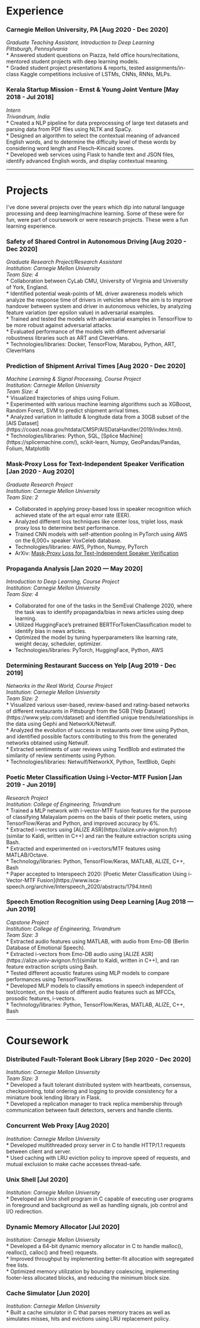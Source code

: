 <h1>Experience</h1>
<h3>Carnegie Mellon University, PA [Aug 2020 - Dec 2020]</h3>
<i>Graduate Teaching Assistant, Introduction to Deep Learning</i><br>
<i>Pittsburgh, Pennsylvania</i><br>
* Answered student questions on Piazza, held office hours/recitations, mentored student projects with deep learning models. <br>
* Graded student project presentations & reports, tested assignments/in-class Kaggle competitions inclusive of LSTMs, CNNs, RNNs, MLPs. <br>

<h3>Kerala Startup Mission - Ernst & Young Joint Venture [May 2018 - Jul 2018]</h3>
<i>Intern</i><br>
<i>Trivandrum, India</i><br>
* Created a NLP pipeline for data preprocessing of large text datasets and parsing data from PDF files using NLTK and SpaCy.<br>
* Designed an algorithm to select the contextual meaning of advanced English words, and to determine the difficulty level of these words by considering word length and Flesch–Kincaid scores.<br>
* Developed web services using Flask to handle text and JSON files, identify advanced English words, and display contextual meaning.<br>


-------


<h1>Projects </h1>
<p>
I've done several projects over the years which dip into natural language processing and deep learning/machine learning. Some of these were for fun, were part of coursework or were research projects. These were a fun learning experience.
</p>


<h3>Safety of Shared Control in Autonomous Driving [Aug 2020 - Dec 2020]</h3>
<i>Graduate Research Project/Research Assistant</i><br>
<i> Institution: Carnegie Mellon University</i><br>
<i>Team Size: 4</i><br>
* Collaboration between CyLab CMU, University of Virginia and University of York, England.<br>
* Identified potential weak-points of ML driver awareness models which analyze the response time of drivers in vehicles where the aim is to improve handover between system and driver in autonomous vehicles, by analyzing feature variation (per epsilon value) in adversarial examples. <br>
* Trained and tested the models with adversarial examples in TensorFlow to be more robust against adversarial attacks. <br>
* Evaluated performance of the models with different adversarial robustness libraries such as ART and CleverHans.<br>
* Technologies/libraries: Docker, TensorFlow, Marabou, Python, ART, CleverHans<br>

<h3>Prediction of Shipment Arrival Times [Aug 2020 - Dec 2020] </h3>
<i>Machine Learning & Signal Processing, Course Project</i><br>
<i> Institution: Carnegie Mellon University</i><br>
<i>Team Size: 4 </i><br>
* Visualized trajectories of ships using Folium. <br>
* Experimented with various machine learning algorithms such as XGBoost, Random Forest, SVM to predict shipment arrival times.<br>
* Analyzed variation in latitude & longitude data from a 30GB subset of the [AIS Dataset](https://coast.noaa.gov/htdata/CMSP/AISDataHandler/2019/index.html).<br>
* Technologies/libraries: Python, SQL, [Splice Machine](https://splicemachine.com/), scikit-learn, Numpy, GeoPandas/Pandas, Folium, Matplotlib <br>



<h3> Mask-Proxy Loss for Text-Independent Speaker Verification [Jan 2020 - Aug 2020]</h3>
<i>Graduate Research Project</i><br>
<i> Institution: Carnegie Mellon University</i><br>
<i>Team Size: 2</i><br>

* Collaborated in applying proxy-based loss in speaker recognition which achieved state of the art equal error rate (EER).<br>
* Analyzed different loss techniques like center loss, triplet loss, mask proxy loss to determine best performance. <br>
* Trained CNN models with self-attention pooling in PyTorch using AWS on the 6,000+ speaker VoxCeleb database.<br>
* Technologies/libraries: AWS, Python, Numpy, PyTorch<br>
* ArXiv: [Mask-Proxy Loss for Text-Independent Speaker Verification](https://arxiv.org/abs/2011.04491)<br>


<h3>Propaganda Analysis [Jan 2020 — May 2020] </h3>
<i>Introduction to Deep Learning, Course Project</i><br>
<i> Institution: Carnegie Mellon University</i><br>
<i>Team Size: 4</i><br>

* Collaborated for one of the tasks in the SemEval Challenge 2020, where the task was to identify propaganda/bias in news articles using deep learning.<br>
* Utilized HuggingFace’s pretrained BERTForTokenClassification model to identify bias in news articles.<br>
* Optimized the model by tuning hyperparameters like learning rate, weight decay, scheduler, optimizer.<br>
* Technologies/libraries: PyTorch, HuggingFace, Python, AWS<br>

<h3>Determining Restaurant Success on Yelp [Aug 2019 - Dec 2019]</h3>
<i>Networks in the Real World, Course Project</i><br>
<i> Institution: Carnegie Mellon University</i><br>
<i>Team Size: 2</i><br>
* Visualized various user-based, review-based and rating-based networks of different restaurants in Pittsburgh from the 5GB [Yelp Dataset](https://www.yelp.com/dataset) and identified unique trends/relationships in the data using Gephi and NetworkX/Netwulf.<br>
* Analyzed the evolution of success in restaurants over time using Python, and identified possible factors contributing to this from the generated networks obtained using Netwulf.<br>
* Extracted sentiments of user reviews using TextBlob and estimated the similarity of review sentiments using Python.<br>
* Technologies/libraries: Netwulf/NetworkX, Python, TextBlob, Gephi<br>

<h3>Poetic Meter Classification Using i-Vector-MTF Fusion [Jan 2019 - Jun 2019]</h3>
<i>Research Project</i><br>
<i> Institution: College of Engineering, Trivandrum</i><br>
* Trained a MLP network with i-vector-MTF fusion features for the purpose of classifying Malayalam poems on the basis of their poetic meters, using TensorFlow/Keras and Python, and improved accuracy by 6%.<br>
* Extracted i-vectors using [ALIZE ASR](https://alize.univ-avignon.fr/)(similar to Kaldi, written in C++) and ran the feature extraction scripts using Bash.<br>
* Extracted and experimented on i-vectors/MTF features using MATLAB/Octave.<br>
* Technology/libraries: Python, TensorFlow/Keras, MATLAB, ALIZE, C++, Bash<br>
* Paper accepted to Interspeech 2020: [Poetic Meter Classification Using i-Vector-MTF Fusion](https://www.isca-speech.org/archive/Interspeech_2020/abstracts/1794.html)<br>


<h3>Speech Emotion Recognition using Deep Learning [Aug 2018 — Jun 2019]</h3>
<i>Capstone Project</i><br>
<i> Institution: College of Engineering, Trivandrum</i><br>
<i> Team Size: 3</i><br>
* Extracted audio features using MATLAB, with audio from Emo-DB (Berlin Database of Emotional Speech).<br>
* Extracted i-vectors from Emo-DB audio using [ALIZE ASR](https://alize.univ-avignon.fr/)(similar to Kaldi, written in C++), and ran feature extraction scripts using Bash.<br>
* Tested different acoustic features using MLP models to compare performances using TensorFlow/Keras.<br>
* Developed MLP models to classify emotions in speech independent of text/context, on the basis of different audio features such as MFCCs, prosodic features, i-vectors.<br>
* Technology/libraries: Python, TensorFlow/Keras, MATLAB, ALIZE, C++, Bash<br>



---



<h1> Coursework </h1>


<h3>Distributed Fault-Tolerant Book Library [Sep 2020 - Dec 2020]</h3>
<i>Institution: Carnegie Mellon University</i><br>
<i>Team Size: 3</i><br>
* Developed a fault tolerant distributed system with heartbeats, consensus, checkpointing, total ordering and logging to provide consistency for a miniature book lending library in Flask.<br>
* Developed a replication manager to track replica membership through communication between fault detectors, servers and handle clients.<br>

<h3>Concurrent Web Proxy [Aug 2020]</h3>
<i>Institution: Carnegie Mellon University</i><br>
* Developed multithreaded proxy server in C to handle HTTP/1.1 requests between client and server.<br>
* Used caching with LRU eviction policy to improve speed of requests, and mutual exclusion to make cache accesses thread-safe.

<h3>Unix Shell [Jul 2020]</h3>
<i>Institution: Carnegie Mellon University</i><br>
* Developed an Unix shell program in C capable of executing user programs in foreground and background as well as handling signals, job control and I/O redirection.<br>

<h3>Dynamic Memory Allocator [Jul 2020]</h3>
<i>Institution: Carnegie Mellon University</i><br>
* Developed a 64-bit dynamic memory allocator in C to handle malloc(), realloc(), calloc() and free() requests.<br>
* Improved throughput by implementing better-fit allocation with segregated free lists.<br>
* Optimized memory utilization by boundary coalescing, implementing footer-less allocated blocks, and reducing the minimum block size.<br>

<h3>Cache Simulator [Jun 2020]</h3>
<i>Institution: Carnegie Mellon University</i><br>
* Built a cache simulator in C that parses memory traces as well as simulates misses, hits and evictions using LRU replacement policy.<br>


